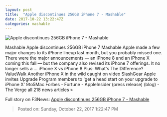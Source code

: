 ```yaml
---
layout: post
title:  "Apple discontinues 256GB iPhone 7 - Mashable"
date: 2017-10-22 13:22:47Z
categories: mashable
---
```


![Apple discontinues 256GB iPhone 7 - Mashable](https://i.amz.mshcdn.com/kkCrvhw19hLxrLnpxwuagJ9YXvM=/1200x630/2017%2F10%2F22%2F45%2F914f003aeb104f8b96e2ccd81b49785c.da8ba.jpg)

Mashable Apple discontinues 256GB iPhone 7 Mashable Apple made a few major changes to its iPhone lineup last month, but you probably missed one. There were the major announcements — an iPhone 8 and an iPhone X coming this fall — but the company also revised its iPhone 7 offerings. It no longer sells a ... iPhone X vs iPhone 8 Plus: What's The Difference? ValueWalk Another iPhone X in the wild caught on video SlashGear Apple invites Upgrade Program members to 'get a head start on your upgrade to iPhone X' 9to5Mac Forbes - Fortune - AppleInsider (press release) (blog) - The Verge all 218 news articles »


Full story on F3News: [Apple discontinues 256GB iPhone 7 - Mashable](http://www.f3nws.com/n/H3PqNH)

> Posted on: Sunday, October 22, 2017 1:22:47 PM
